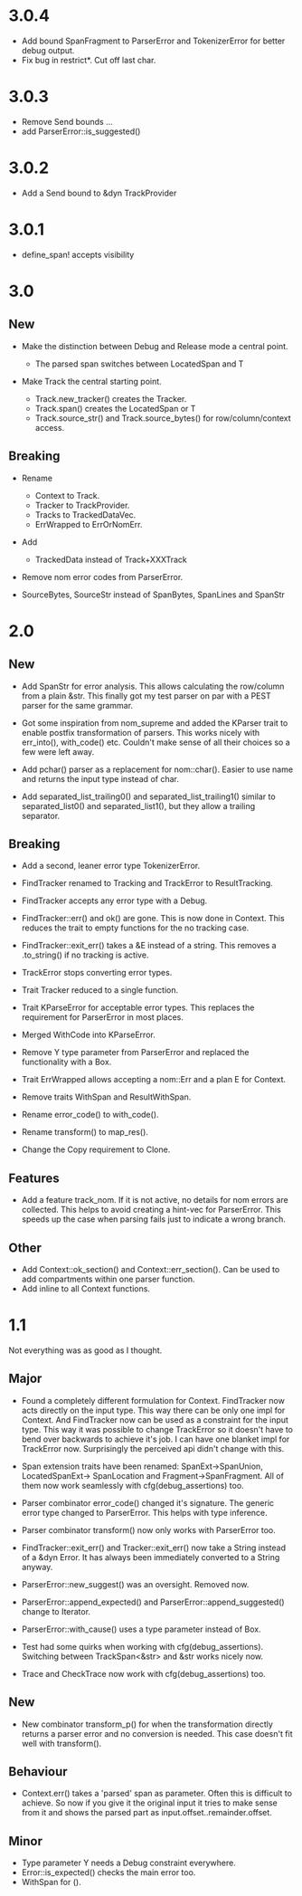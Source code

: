 # 3.0.4

* Add bound SpanFragment to ParserError and TokenizerError for better debug output.
* Fix bug in restrict*. Cut off last char.

# 3.0.3

* Remove Send bounds ...
* add ParserError::is_suggested()

# 3.0.2

* Add a Send bound to &dyn TrackProvider

# 3.0.1

* define_span! accepts visibility 

# 3.0

## New

* Make the distinction between Debug and Release mode a central point. 
  * The parsed span switches between LocatedSpan<T> and T

* Make Track the central starting point.
  * Track.new_tracker() creates the Tracker.
  * Track.span() creates the LocatedSpan<T> or T
  * Track.source_str() and Track.source_bytes() for row/column/context access.

## Breaking

* Rename 
  * Context to Track.
  * Tracker to TrackProvider.
  * Tracks to TrackedDataVec.
  * ErrWrapped to ErrOrNomErr.
* Add 
  * TrackedData instead of Track+XXXTrack

* Remove nom error codes from ParserError.

* SourceBytes, SourceStr instead of SpanBytes, SpanLines and SpanStr

# 2.0

## New

* Add SpanStr for error analysis. This allows calculating the row/column
from a plain &str. This finally got my test parser on par with a PEST parser
for the same grammar.

* Got some inspiration from nom_supreme and added the KParser trait 
to enable postfix transformation of parsers. This works nicely with err_into(),
with_code() etc. Couldn't make sense of all their choices so a few were left 
away.

* Add pchar() parser as a replacement for nom::char(). Easier to use name
and returns the input type instead of char.
* Add separated_list_trailing0() and separated_list_trailing1() similar
to separated_list0() and separated_list1(), but they allow a trailing 
separator.

## Breaking

* Add a second, leaner error type TokenizerError. 

* FindTracker renamed to Tracking and TrackError to ResultTracking.
* FindTracker accepts any error type with a Debug.
* FindTracker::err() and ok() are gone. This is now done in Context.
  This reduces the trait to empty functions for the no tracking case.
* FindTracker::exit_err() takes a &E instead of a string.
  This removes a .to_string() if no tracking is active.
* TrackError stops converting error types.
* Trait Tracker reduced to a single function. 

* Trait KParseError for acceptable error types. This replaces the
  requirement for ParserError in most places.
* Merged WithCode into KParseError.

* Remove Y type parameter from ParserError and replaced the functionality
  with a Box<dyn Any>. 

* Trait ErrWrapped allows accepting a nom::Err<E> and a plan E for Context.

* Remove traits WithSpan and ResultWithSpan.

* Rename error_code() to with_code().
* Rename transform() to map_res().

* Change the Copy requirement to Clone.

## Features

* Add a feature track_nom. If it is not active, no details for nom errors
  are collected. This helps to avoid creating a hint-vec for ParserError.
  This speeds up the case when parsing fails just to indicate a wrong branch.

## Other

* Add Context::ok_section() and Context::err_section(). Can be used to
  add compartments within one parser function.
* Add inline to all Context functions.

# 1.1

Not everything was as good as I thought.

## Major

* Found a completely different formulation for Context.
  FindTracker now acts directly on the input type. This way there can be only
  one
  impl for Context. And FindTracker now can be used as a constraint for the
  input type.
  This way it was possible to change TrackError so it doesn't have to bend over
  backwards to achieve it's job. I can have one blanket impl for TrackError now.
  Surprisingly the perceived api didn't change with this.

* Span extension traits have been renamed: SpanExt->SpanUnion, LocatedSpanExt->
  SpanLocation and Fragment->SpanFragment. All of them now work seamlessly with
  cfg(debug_assertions) too.

* Parser combinator error_code() changed it's signature. The generic error type
  changed to ParserError. This helps with type inference.
* Parser combinator transform() now only works with ParserError too.

* FindTracker::exit_err() and Tracker::exit_err() now take a String instead of
  a &dyn Error. It has always been immediately converted to a String anyway.

* ParserError::new_suggest() was an oversight. Removed now.
* ParserError::append_expected() and ParserError::append_suggested() change to
  Iterator.
* ParserError::with_cause() uses a type parameter instead of Box<dyn Error>.

* Test had some quirks when working with cfg(debug_assertions). Switching
  between TrackSpan<&str> and &str works nicely now.
* Trace and CheckTrace now work with cfg(debug_assertions) too.

## New

* New combinator transform_p() for when the transformation directly returns a
  parser error and no conversion is needed. This case doesn't fit well with
  transform().

## Behaviour

* Context.err() takes a 'parsed' span as parameter. Often this is difficult
  to achieve. So now if you give it the original input it tries to make sense
  from it and shows the parsed part as input.offset..remainder.offset.

## Minor

* Type parameter Y needs a Debug constraint everywhere.
* Error::is_expected() checks the main error too.
* WithSpan for ().
